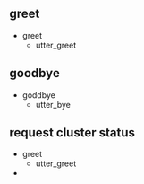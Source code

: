 ## greet
* greet
    - utter_greet

## goodbye
* goddbye
    - utter_bye

## request cluster status
* greet
    - utter_greet
* 